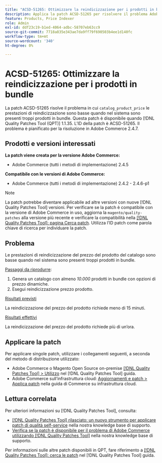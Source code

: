 ```yaml
---
title: "ACSD-51265: Ottimizzare la reindicizzazione per i prodotti in bundle"
description: Applica la patch ACSD-51265 per risolvere il problema Adobe Commerce, in cui le prestazioni di reindicizzazione "catalog_product_price" sono basse quando il sistema contiene troppi prodotti in bundle.
feature: Products, Price Indexer
role: Admin
exl-id: ddf23c19-b1ed-4064-adbc-58707eb63cc9
source-git-commit: 7718a835e343ae7da9ff79f690503b4ee1d140fc
workflow-type: tm+mt
source-wordcount: '340'
ht-degree: 0%

---
```


# ACSD-51265: Ottimizzare la reindicizzazione per i prodotti in bundle

La patch ACSD-51265 risolve il problema in cui `catalog_product_price` le prestazioni di reindicizzazione sono basse quando nel sistema sono presenti troppi prodotti in bundle. Questa patch è disponibile quando [!DNL Quality Patches Tool (QPT)] 1.1.35. L’ID della patch è ACSD-51265. Il problema è pianificato per la risoluzione in Adobe Commerce 2.4.7.

## Prodotti e versioni interessati

**La patch viene creata per la versione Adobe Commerce:**

* Adobe Commerce (tutti i metodi di implementazione) 2.4.5

**Compatibile con le versioni di Adobe Commerce:**

* Adobe Commerce (tutti i metodi di implementazione) 2.4.2 - 2.4.6-p1

>[!NOTE]
>
>La patch potrebbe diventare applicabile ad altre versioni con nuove [!DNL Quality Patches Tool] versioni. Per verificare se la patch è compatibile con la versione di Adobe Commerce in uso, aggiorna la `magento/quality-patches` alla versione più recente e verificare la compatibilità nella [[!DNL Quality Patches Tool]: pagina Cerca patch](https://experienceleague.adobe.com/tools/commerce-quality-patches/index.html). Utilizza l’ID patch come parola chiave di ricerca per individuare la patch.

## Problema

Le prestazioni di reindicizzazione del prezzo del prodotto del catalogo sono basse quando nel sistema sono presenti troppi prodotti in bundle.

<u>Passaggi da riprodurre</u>:

1. Genera un catalogo con almeno *10.000* prodotti in bundle con opzioni di prezzo dinamiche.
1. Esegui reindicizzazione prezzo prodotto.

<u>Risultati previsti</u>

La reindicizzazione del prezzo del prodotto richiede meno di 15 minuti.

<u>Risultati effettivi</u>

La reindicizzazione del prezzo del prodotto richiede più di un’ora.

## Applicare la patch

Per applicare singole patch, utilizzare i collegamenti seguenti, a seconda del metodo di distribuzione utilizzato:

* Adobe Commerce o Magento Open Source on-premise [[!DNL Quality Patches Tool] > Utilizzo](https://experienceleague.adobe.com/docs/commerce-operations/tools/quality-patches-tool/usage.html) nel [!DNL Quality Patches Tool] guida.
* Adobe Commerce sull’infrastruttura cloud: [Aggiornamenti e patch > Applica patch](https://experienceleague.adobe.com/docs/commerce-cloud-service/user-guide/develop/upgrade/apply-patches.html) nella guida di Commerce su infrastruttura cloud.

## Lettura correlata

Per ulteriori informazioni su [!DNL Quality Patches Tool], consulta:

* [[!DNL Quality Patches Tool] rilasciato: un nuovo strumento per applicare patch di qualità self-service](/help/announcements/adobe-commerce-announcements/magento-quality-patches-released-new-tool-to-self-serve-quality-patches.md) nella nostra knowledge base di supporto.
* [Verifica se la patch è disponibile per il problema di Adobe Commerce utilizzando [!DNL Quality Patches Tool]](/help/support-tools/patches-available-in-qpt-tool/check-patch-for-magento-issue-with-magento-quality-patches.md) nella nostra knowledge base di supporto.

Per informazioni sulle altre patch disponibili in QPT, fare riferimento a [[!DNL Quality Patches Tool]: cerca le patch](https://experienceleague.adobe.com/tools/commerce-quality-patches/index.html) nel [!DNL Quality Patches Tool] guida.
